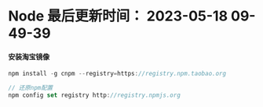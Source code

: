 <!--
 * @Description:
 * @Author: panrui
 * @Date: 2023-04-25 08:57:17
 * @LastEditTime: 2023-05-18 09:49:39
 * @LastEditors: panrui
 * 不忘初心,不负梦想
-->

# Node 最后更新时间： 2023-05-18 09-49-39

#### 安装淘宝镜像

```js
npm install -g cnpm --registry=https://registry.npm.taobao.org

// 还原npm配置
npm config set registry http://registry.npmjs.org
```